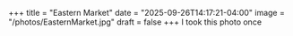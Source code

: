 +++
title = "Eastern Market" 
date = "2025-09-26T14:17:21-04:00"
image = "/photos/EasternMarket.jpg" 
draft = false
+++
I took this photo once